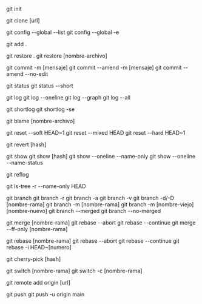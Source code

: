 <!-- 1 -->
git init
<!-- 2 -->
git clone [url]
<!-- 3 -->
git config --global --list
git config --global -e
<!-- 4 -->
git add .
<!-- 5 -->
git restore .
git restore [nombre-archivo]
<!-- 6 -->
git commit -m [mensaje]
git commit --amend -m [mensaje]
git commit --amend --no-edit
<!-- 7 -->
git status
git status --short
<!-- 8 -->
git log
git log --oneline
git log --graph
git log --all
<!-- 9 -->
git shortlog
git shortlog -se
<!-- 10 -->
git blame [nombre-archivo]
<!-- 11 -->
git reset --soft HEAD~1
git reset --mixed HEAD
git reset --hard HEAD~1
<!-- 12 -->
git revert [hash]
<!-- 13 -->
git show
git show [hash]
git show --oneline --name-only
git show --oneline --name-status
<!-- 14 -->
git reflog
<!-- 15 -->
git ls-tree -r --name-only HEAD
<!-- 16 -->
git branch
git branch -r
git branch -a
git branch -v
git branch -d/-D [nombre-rama]
git branch -m [nombre-rama]
git branch -m [nombre-viejo] [nombre-nuevo]
git branch --merged
git branch --no-merged
<!-- 17 -->
git merge [nombre-rama]
git rebase --abort
git rebase --continue
git merge --ff-only [nombre-rama]
<!-- 18 -->
git rebase [nombre-rama]
git rebase --abort
git rebase --continue
git rebase -i HEAD~[numero]
<!-- 19 -->
git cherry-pick [hash]
<!-- 20 -->
git switch [nombre-rama]
git switch -c [nombre-rama]
<!-- 22 -->
git remote add origin [url]
<!-- 24 -->
git push
git push -u origin main
<!-- 25 -->

<!-- 26 -->